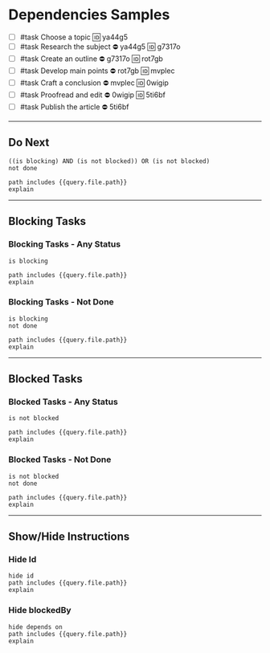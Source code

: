 # Dependencies Samples

- [ ] #task Choose a topic 🆔 ya44g5
- [ ] #task Research the subject ⛔️ ya44g5 🆔 g7317o
- [ ] #task Create an outline ⛔️ g7317o 🆔 rot7gb
- [ ] #task Develop main points ⛔️ rot7gb 🆔 mvplec
- [ ] #task Craft a conclusion ⛔️ mvplec 🆔 0wigip
- [ ] #task Proofread and edit ⛔️ 0wigip 🆔 5ti6bf
- [ ] #task Publish the article ⛔️ 5ti6bf

---

## Do Next

```tasks
((is blocking) AND (is not blocked)) OR (is not blocked)
not done

path includes {{query.file.path}}
explain
```

---

## Blocking Tasks

### Blocking Tasks - Any Status

```tasks
is blocking

path includes {{query.file.path}}
explain
```

### Blocking Tasks - Not Done

```tasks
is blocking
not done

path includes {{query.file.path}}
explain
```

---

## Blocked Tasks

### Blocked Tasks  - Any Status

```tasks
is not blocked

path includes {{query.file.path}}
explain
```

### Blocked Tasks  - Not Done

```tasks
is not blocked
not done

path includes {{query.file.path}}
explain
```

---

## Show/Hide Instructions

### Hide Id

```tasks
hide id
path includes {{query.file.path}}
explain
```

### Hide blockedBy

```tasks
hide depends on
path includes {{query.file.path}}
explain
```

